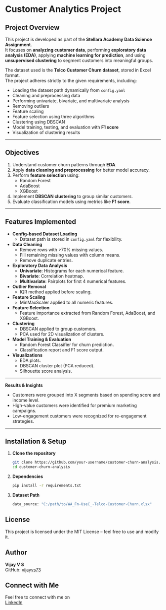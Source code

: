 # Customer Analytics Project

## Project Overview
This project is developed as part of the **Stellara Academy Data Science Assignment**.  
It focuses on **analyzing customer data**, performing **exploratory data analysis (EDA)**, applying **machine learning for prediction**, and using **unsupervised clustering** to segment customers into meaningful groups.

The dataset used is the **Telco Customer Churn dataset**, stored in Excel format.  
The project adheres strictly to the given requirements, including:
- Loading the dataset path dynamically from `config.yaml`
- Cleaning and preprocessing data
- Performing univariate, bivariate, and multivariate analysis
- Removing outliers
- Feature scaling
- Feature selection using three algorithms
- Clustering using DBSCAN
- Model training, testing, and evaluation with **F1 score**
- Visualization of clustering results

---

## Objectives
1. Understand customer churn patterns through **EDA**.
2. Apply **data cleaning and preprocessing** for better model accuracy.
3. Perform **feature selection** using:
   - Random Forest
   - AdaBoost
   - XGBoost
4. Implement **DBSCAN clustering** to group similar customers.
5. Evaluate classification models using metrics like **F1 score**.

---

## Features Implemented
- **Config-based Dataset Loading**
  - Dataset path is stored in `config.yaml` for flexibility.
- **Data Cleaning**
  - Remove rows with >70% missing values.
  - Fill remaining missing values with column means.
  - Remove duplicate entries.
- **Exploratory Data Analysis**
  - **Univariate**: Histograms for each numerical feature.
  - **Bivariate**: Correlation heatmap.
  - **Multivariate**: Pairplots for first 4 numerical features.
- **Outlier Removal**
  - IQR method applied before scaling.
- **Feature Scaling**
  - MinMaxScaler applied to all numeric features.
- **Feature Selection**
  - Feature importance extracted from Random Forest, AdaBoost, and XGBoost.
- **Clustering**
  - DBSCAN applied to group customers.
  - PCA used for 2D visualization of clusters.
- **Model Training & Evaluation**
  - Random Forest Classifier for churn prediction.
  - Classification report and F1 score output.
- **Visualizations**
  - EDA plots.
  - DBSCAN cluster plot (PCA reduced).
  - Silhouette score analysis.

---

**Results & Insights**
 - Customers were grouped into X segments based on spending score and income level.
 - High-value customers were identified for premium marketing campaigns.
 - Low-engagement customers were recognized for re-engagement strategies.

---

## Installation & Setup
1. **Clone the repository**
   ```bash
   git clone https://github.com/your-username/customer-churn-analysis.git
   cd customer-churn-analysis
2. **Dependencies**
    ```bash
   pip install -r requirements.txt
4. **Dataset Path**
    ```bash
   data_source: "C:/path/to/WA_Fn-UseC_-Telco-Customer-Churn.xlsx"

## License
This project is licensed under the MIT License – feel free to use and modify it.

## Author
**Vijay V S**  
GitHub: [vijayvs73](https://github.com/vijayvs73)

## Connect with Me
Feel free to connect with me on  
[LinkedIn](www.linkedin.com/in/vs-vijay)




